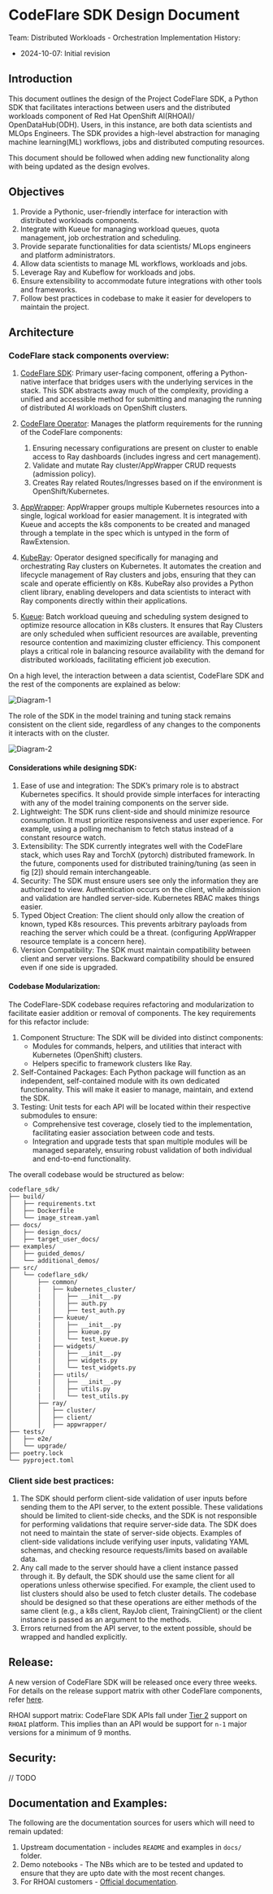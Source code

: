 # CodeFlare SDK Design Document

Team: Distributed Workloads - Orchestration
Implementation History:
- 2024-10-07: Initial revision

## Introduction

This document outlines the design of the Project CodeFlare SDK, a Python SDK that facilitates interactions between users and the distributed workloads component of Red Hat OpenShift AI(RHOAI)/ OpenDataHub(ODH). Users, in this instance, are both data scientists and MLOps Engineers. The SDK provides a high-level abstraction for managing machine learning(ML) workflows, jobs and distributed computing resources.

This document should be followed when adding new functionality along with being updated as the design evolves.

## Objectives

1. Provide a Pythonic, user-friendly interface for interaction with distributed workloads components.
2. Integrate with Kueue for managing workload queues, quota management, job orchestration and scheduling.
3. Provide separate functionalities for data scientists/ MLops engineers and platform administrators.
4. Allow data scientists to manage ML workflows, workloads and jobs.
5. Leverage Ray and Kubeflow for workloads and jobs.
6. Ensure extensibility to accommodate future integrations with other tools and frameworks.
7. Follow best practices in codebase to make it easier for developers to maintain the project.

## Architecture

### CodeFlare stack components overview:

1. [CodeFlare SDK][codeflare_sdk_gh]: Primary user-facing component, offering a Python-native interface that bridges users with the underlying services in the stack. This SDK abstracts away much of the complexity, providing a unified and accessible method for submitting and managing the running of distributed AI workloads on OpenShift clusters.

2. [CodeFlare Operator][codeflare_operator_gh]: Manages the platform requirements for the running of the CodeFlare components:
   1. Ensuring necessary configurations are present on cluster to enable access to Ray dashboards (includes ingress and cert management).
   2. Validate and mutate Ray cluster/AppWrapper CRUD requests (admission policy).
   3. Creates Ray related Routes/Ingresses based on if the environment is OpenShift/Kubernetes.

3. [AppWrapper][appwrapper_gh]: AppWrapper groups multiple Kubernetes resources into a single, logical workload for easier management. It is integrated with Kueue and accepts the k8s components to be created and managed through a template in the spec which is untyped in the form of RawExtension.

4. [KubeRay][kuberay_gh]: Operator designed specifically for managing and orchestrating Ray clusters on Kubernetes. It automates the creation and lifecycle management of Ray clusters and jobs, ensuring that they can scale and operate efficiently on K8s. KubeRay also provides a Python client library, enabling developers and data scientists to interact with Ray components directly within their applications.

5. [Kueue][kueue_gh]: Batch workload queuing and scheduling system designed to optimize resource allocation in K8s clusters. It ensures that Ray Clusters are only scheduled when sufficient resources are available, preventing resource contention and maximizing cluster efficiency. This component plays a critical role in balancing resource availability with the demand for distributed workloads, facilitating efficient job execution.

On a high level, the interaction between a data scientist, CodeFlare SDK and the rest of the components are explained as below:

![Diagram-1](./images/codeflare_stack_arch.png)

The role of the SDK in the model training and tuning stack remains consistent on the client side, regardless of any changes to the components it interacts with on the cluster.

![Diagram-2](./images/codeflare_sdk.png)

#### Considerations while designing SDK:

1. Ease of use and integration: The SDK’s primary role is to abstract Kubernetes specifics. It should provide simple interfaces for interacting with any of the model training components on the server side.
2. Lightweight: The SDK runs client-side and should minimize resource consumption. It must prioritize responsiveness and user experience. For example, using a polling mechanism to fetch status instead of a constant resource watch.
3. Extensibility: The SDK currently integrates well with the CodeFlare stack, which uses Ray and TorchX (pytorch) distributed framework. In the future, components used for distributed training/tuning (as seen in fig [2]) should remain interchangeable.
4. Security: The SDK must ensure users see only the information they are authorized to view. Authentication occurs on the client, while admission and validation are handled server-side. Kubernetes RBAC makes things easier.
5. Typed Object Creation: The client should only allow the creation of known, typed K8s resources. This prevents arbitrary payloads from reaching the server which could be a threat. (configuring AppWrapper resource template is a concern here).
6. Version Compatibility: The SDK must maintain compatibility between client and server versions. Backward compatibility should be ensured even if one side is upgraded.

#### Codebase Modularization:

The CodeFlare-SDK codebase requires refactoring and modularization to facilitate easier addition or removal of components. The key requirements for this refactor include:

1. Component Structure: The SDK will be divided into distinct components:
   - Modules for commands, helpers, and utilities that interact with Kubernetes (OpenShift) clusters.
   - Helpers specific to framework clusters like Ray.
2. Self-Contained Packages: Each Python package will function as an independent, self-contained module with its own dedicated functionality. This will make it easier to manage, maintain, and extend the SDK.
3. Testing: Unit tests for each API will be located within their respective submodules to ensure:
   - Comprehensive test coverage, closely tied to the implementation, facilitating easier association between code and tests.
   - Integration and upgrade tests that span multiple modules will be managed separately, ensuring robust validation of both individual and end-to-end functionality.

The overall codebase would be structured as below:

```
codeflare_sdk/
├── build/
│   ├── requirements.txt
│   ├── Dockerfile
│   └── image_stream.yaml
├── docs/
│   ├── design_docs/
│   ├── target_user_docs/
├── examples/
│   ├── guided_demos/
│   └── additional_demos/
├── src/
│   └── codeflare_sdk/
│       ├── common/
│       |   ├── kubernetes_cluster/
│       |   │   ├── __init__.py
│       |   │   ├── auth.py
│       |   │   ├── test_auth.py
│       |   ├── kueue/
│       |   │   ├── __init__.py
│       |   │   ├── kueue.py
│       |   │   └── test_kueue.py
│       |   ├── widgets/
│       |   │   ├── __init__.py
│       |   │   ├── widgets.py
│       |   │   └── test_widgets.py
│       |   ├── utils/
│       |   │   ├── __init__.py
│       |   │   ├── utils.py
│       |   │   └── test_utils.py
│       ├── ray/
│       │   ├── cluster/
│       │   ├── client/
│       │   ├── appwrapper/
├── tests/
│   ├── e2e/
│   └── upgrade/
├── poetry.lock
└── pyproject.toml
```

### Client side best practices:

1. The SDK should perform client-side validation of user inputs before sending them to the API server, to the extent possible. These validations should be limited to client-side checks, and the SDK is not responsible for performing validations that require server-side data. The SDK does not need to maintain the state of server-side objects. Examples of client-side validations include verifying user inputs, validating YAML schemas, and checking resource requests/limits based on available data.
2. Any call made to the server should have a client instance passed through it. By default, the SDK should use the same client for all operations unless otherwise specified. For example, the client used to list clusters should also be used to fetch cluster details. The codebase should be designed so that these operations are either methods of the same client (e.g., a k8s client, RayJob client, TrainingClient) or the client instance is passed as an argument to the methods.
3. Errors returned from the API server, to the extent possible, should be wrapped and handled explicitly.

## Release:

A new version of CodeFlare SDK will be released once every three weeks.
For details on the release support matrix with other CodeFlare components, refer [here][codeflare_compatibility_matrix].

RHOAI support matrix: CodeFlare SDK APIs fall under [Tier 2][RH_customer_API_support] support on `RHOAI` platform. This implies than an API would be support for `n-1` major versions for a minimum of 9 months.

## Security:

// TODO

## Documentation and Examples:

The following are the documentation sources for users which will need to remain updated:
1. Upstream documentation - includes `README` and examples in `docs/` folder.
2. Demo notebooks - The NBs which are to be tested and updated to ensure that they are upto date with the most recent changes.
3. For RHOAI customers - [Official documentation][DW_RHOAI_docs].

[codeflare_sdk_gh]: https://github.com/project-codeflare/codeflare-sdk
[codeflare_operator_gh]: https://github.com/project-codeflare/codeflare-operator
[appwrapper_gh]: https://github.com/project-codeflare/appwrapper
[kuberay_gh]: https://github.com/ray-project/kuberay
[kueue_gh]: https://github.com/kubernetes-sigs/kueue
[codeflare_compatibility_matrix]: https://github.com/project-codeflare/codeflare-operator?tab=readme-ov-file#codeflare-operator
[RH_customer_API_support]: https://access.redhat.com/articles/7047935
[DW_RHOAI_docs]: https://docs.redhat.com/en/documentation/red_hat_openshift_ai_self-managed/2-latest/html-single/working_with_distributed_workloads/index
